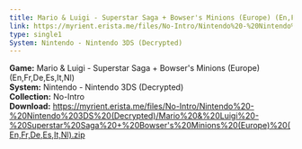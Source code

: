 ```yaml
---
title: Mario & Luigi - Superstar Saga + Bowser's Minions (Europe) (En,Fr,De,Es,It,Nl)
link: https://myrient.erista.me/files/No-Intro/Nintendo%20-%20Nintendo%203DS%20(Decrypted)/Mario%20&%20Luigi%20-%20Superstar%20Saga%20+%20Bowser's%20Minions%20(Europe)%20(En,Fr,De,Es,It,Nl).zip
type: single1
System: Nintendo - Nintendo 3DS (Decrypted)
---
```

<b>Game:</b> Mario & Luigi - Superstar Saga + Bowser's Minions (Europe) (En,Fr,De,Es,It,Nl)<br>
<b>System:</b> Nintendo - Nintendo 3DS (Decrypted)<br>
<b>Collection:</b> No-Intro<br>
<b>Download:</b> https://myrient.erista.me/files/No-Intro/Nintendo%20-%20Nintendo%203DS%20(Decrypted)/Mario%20&%20Luigi%20-%20Superstar%20Saga%20+%20Bowser's%20Minions%20(Europe)%20(En,Fr,De,Es,It,Nl).zip